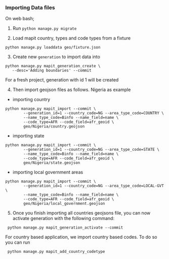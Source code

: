 ### Importing Data files

On web bash;

1. Run `python manage.py migrate`


2. Load mapit country, types and code types from a fixture

```
python manage.py loaddata geo/fixture.json
```

3. Create new `generation` to import data into

```
python manage.py mapit_generation_create \
   --desc='Adding boundaries' --commit
```
For a fresh project, generation with id 1 will be created


4. Then import geojson files as follows. Nigeria as example

- importing country

```
python manage.py mapit_import --commit \
        --generation_id=1 --country_code=NG --area_type_code=COUNTRY \
        --name_type_code=Binfo --name_field=name \
        --code_type=AFR --code_field=afr_geoid \
        geo/Nigeria/country.geojson
```

- importing state

```
python manage.py mapit_import --commit \
        --generation_id=1 --country_code=NG --area_type_code=STATE \
        --name_type_code=Binfo --name_field=name \
        --code_type=AFR --code_field=afr_geoid \
        geo/Nigeria/state.geojson
```

- importing local government areas

```
python manage.py mapit_import --commit \
        --generation_id=1 --country_code=NG --area_type_code=LOCAL-GVT \
        --name_type_code=Binfo --name_field=name \
        --code_type=AFR --code_field=afr_geoid \
        geo/Nigeria/local_government.geojson
```

5. Once you finish importing all countries geojsons file, you can now activate generation with the following command:

```
 python manage.py mapit_generation_activate --commit

```

For country based application, we import country based codes. To do so you can run

```
 python manage.py mapit_add_country_codetype
```